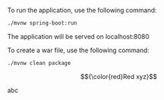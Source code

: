 To run the application, use the following command: 

```diff
./mvnw spring-boot:run
```

The application will be served on localhost:8080



To create a war file, use the following command:

```diff
./mvnw clean package
```

$${\color{red}Red xyz}$$


abc
